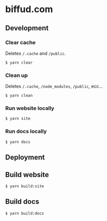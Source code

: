 # biffud.com

## Development

### Clear cache

Deletes `/.cache` and `/public`.

```
$ yarn clear
```

### Clean up

Deletes `/.cache`, `/node_modules`, `/public`, ecc…

```
$ yarn clean
```

### Run website locally

```
$ yarn site
```

### Run docs locally

```
$ yarn docs
```

## Deployment

## Build website

```
$ yarn build:site
```

## Build docs

```
$ yarn build:docs
```
